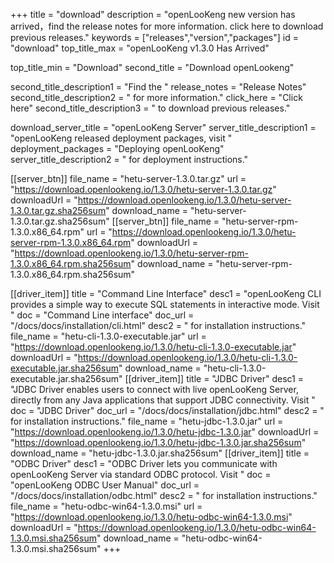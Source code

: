 +++
title = "download"
description = "openLooKeng new version has arrived，find the release notes for more information. click here to download previous releases."
keywords = ["releases","version","packages"]
id = "download"
top_title_max = "openLooKeng v1.3.0 Has Arrived"

top_title_min = "Download"
second_title = "Download openLookeng"

second_title_description1 = "Find the "
release_notes = "Release Notes"
second_title_description2 = " for more information."
click_here = "Click here"
second_title_description3 = " to download previous releases."

download_server_title = "openLooKeng Server"
server_title_description1 = "openLooKeng released deployment packages, visit "
deployment_packages = "Deploying openLooKeng"
server_title_description2 = " for deployment instructions."

[[server_btn]]
    file_name = "hetu-server-1.3.0.tar.gz"
    url = "https://download.openlookeng.io/1.3.0/hetu-server-1.3.0.tar.gz"
    downloadUrl = "https://download.openlookeng.io/1.3.0/hetu-server-1.3.0.tar.gz.sha256sum"
    download_name = "hetu-server-1.3.0.tar.gz.sha256sum"
[[server_btn]]
    file_name = "hetu-server-rpm-1.3.0.x86_64.rpm"
    url = "https://download.openlookeng.io/1.3.0/hetu-server-rpm-1.3.0.x86_64.rpm"
    downloadUrl = "https://download.openlookeng.io/1.3.0/hetu-server-rpm-1.3.0.x86_64.rpm.sha256sum"
    download_name = "hetu-server-rpm-1.3.0.x86_64.rpm.sha256sum"

[[driver_item]]
    title = "Command Line Interface"
    desc1 = "openLooKeng CLI provides a simple way to execute SQL statements in interactive mode. Visit "
    doc = "Command Line interface"
    doc_url = "/docs/docs/installation/cli.html"
    desc2 = " for installation instructions."
    file_name = "hetu-cli-1.3.0-executable.jar"
    url = "https://download.openlookeng.io/1.3.0/hetu-cli-1.3.0-executable.jar"
    downloadUrl = "https://download.openlookeng.io/1.3.0/hetu-cli-1.3.0-executable.jar.sha256sum"
    download_name = "hetu-cli-1.3.0-executable.jar.sha256sum"
[[driver_item]]
    title = "JDBC Driver"
    desc1 = "JDBC Driver enables users to connect with live openLooKeng Server, directly from any Java applications that support JDBC connectivity.  Visit "
    doc = "JDBC Driver"
    doc_url = "/docs/docs/installation/jdbc.html"
    desc2 = " for installation instructions."
    file_name = "hetu-jdbc-1.3.0.jar"
    url = "https://download.openlookeng.io/1.3.0/hetu-jdbc-1.3.0.jar"
    downloadUrl = "https://download.openlookeng.io/1.3.0/hetu-jdbc-1.3.0.jar.sha256sum"
    download_name = "hetu-jdbc-1.3.0.jar.sha256sum"
[[driver_item]]
    title = "ODBC Driver"
    desc1 = "ODBC Driver lets you communicate with openLooKeng Server via standard ODBC protocol. Visit "
    doc = "openLooKeng ODBC User Manual"
    doc_url = "/docs/docs/installation/odbc.html"
    desc2 = " for installation instructions."
    file_name = "hetu-odbc-win64-1.3.0.msi"
    url = "https://download.openlookeng.io/1.3.0/hetu-odbc-win64-1.3.0.msi"
    downloadUrl = "https://download.openlookeng.io/1.3.0/hetu-odbc-win64-1.3.0.msi.sha256sum"
    download_name = "hetu-odbc-win64-1.3.0.msi.sha256sum"
+++
